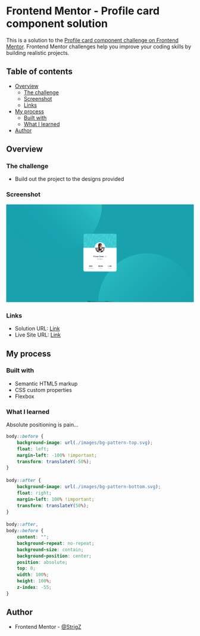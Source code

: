 # Frontend Mentor - Profile card component solution

This is a solution to the [Profile card component challenge on Frontend Mentor](https://www.frontendmentor.io/challenges/profile-card-component-cfArpWshJ). Frontend Mentor challenges help you improve your coding skills by building realistic projects. 

## Table of contents

- [Overview](#overview)
  - [The challenge](#the-challenge)
  - [Screenshot](#screenshot)
  - [Links](#links)
- [My process](#my-process)
  - [Built with](#built-with)
  - [What I learned](#what-i-learned)
- [Author](#author)

## Overview

### The challenge

- Build out the project to the designs provided

### Screenshot

![](./screenshot.jpg)

### Links

- Solution URL: [Link](https://your-solution-url.com)
- Live Site URL: [Link](https://strigz.github.io/Profile-card-component-challenge/)

## My process

### Built with

- Semantic HTML5 markup
- CSS custom properties
- Flexbox

### What I learned

Absolute positioning is pain...


```css
body::before {
    background-image: url(./images/bg-pattern-top.svg);
    float: left;
    margin-left: -100% !important;
    transform: translateY(-50%);
}

body::after {
    background-image: url(./images/bg-pattern-bottom.svg);
    float: right;
    margin-left: 100% !important;
    transform: translateY(50%);
}

body::after,
body::before {
    content: "";
    background-repeat: no-repeat;
    background-size: contain;
    background-position: center;
    position: absolute;
    top: 0;
    width: 100%;
    height: 100%;
    z-index: -55;
}
```
## Author

- Frontend Mentor - [@StrigZ](https://www.frontendmentor.io/profile/StrigZ)
